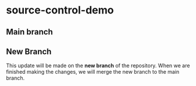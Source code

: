 # source-control-demo

## Main branch

## New Branch

This update will be made on the **new branch** of the repository.
When we are finished making the changes, we will merge the new branch to the main branch.
